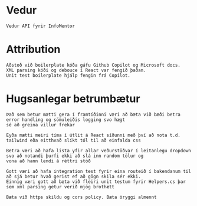 # Vedur
    Vedur API fyrir InfoMentor


# Attribution
    Aðstoð við boilerplate kóða gáfu Github Copilot og Microsoft docs. 
    XML parsing kóði og debouce í React var fengið þaðan.
    Unit test boilerplate hjálp fengin frá Copilot.

# Hugsanlegar betrumbætur
    Það sem betur mætti gera í framtíðinni væri að bæta við bæði betra error handling og sömuleiðis logging svo hægt
    sé að greina villur frekar

    Eyða mætti meiri tíma í útlit á React síðunni með því að nota t.d. tailwind eða eitthvað slíkt tól til að einfalda css

    Betra væri að hafa lista yfir allar veðurstöðvar í leitanlegu dropdown svo að notandi þurfi ekki að slá inn random tölur og 
    vona að hann lendi á réttri stöð

    Gott væri að hafa integration test fyrir eina routeið í bakendanum til að sjá betur hvað gerist ef að gögn skila sér ekki.
    Einnig væri gott að bæta við fleiri unit testum fyrir Helpers.cs þar sem xml parsing getur verið mjög brothætt

    Bæta við https skildu og cors policy. Bæta öryggi almennt